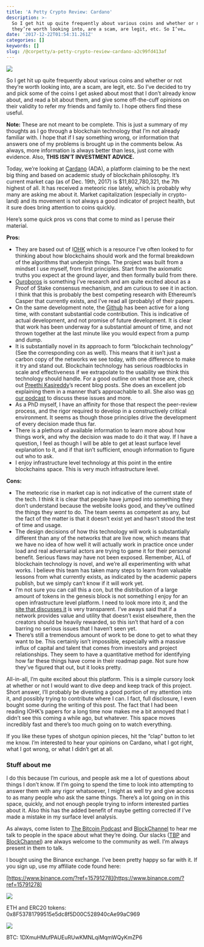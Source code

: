 ```yaml
---
title: 'A Petty Crypto Review: Cardano'
description: >-
  So I get hit up quite frequently about various coins and whether or not
  they’re worth looking into, are a scam, are legit, etc. So I’ve…
date: '2017-12-22T01:54:31.261Z'
categories: []
keywords: []
slug: /@corpetty/a-petty-crypto-review-cardano-a2c99fd413af
---
```


![](/home/petty/Downloads/medium-export/posts/md_1632507099173/img/1__2Doksnnu0cH54tgWI1xqTA.png)

So I get hit up quite frequently about various coins and whether or not they’re worth looking into, are a scam, are legit, etc. So I’ve decided to try and pick some of the coins I get asked about most that I don’t already know about, and read a bit about them, and give some off-the-cuff opinions on their validity to refer my friends and family to. I hope others find these useful.

**Note:** These are not meant to be complete. This is just a summary of my thoughts as I go through a blockchain technology that I’m not already familiar with. I hope that if I say something wrong, or information that answers one of my problems is brought up in the comments below. As always, more information is always better than less, just come with evidence. Also, **THIS ISN’T INVESTMENT ADVICE.**

Today, we’re looking at [Cardano](https://www.cardanohub.org/en/home/) (ADA), a platform claiming to be the next big thing and based on academic study of blockchain philosophy. It’s current market cap (as of Dec. 19th, 2017) is $11,802,780,321, the 7th highest of all. It has received a meteoric rise lately, which is probably why many are asking me about it. Market capitalization (especially in crypto-land) and its movement is not always a good indicator of project health, but it sure does bring attention to coins quickly.

Here’s some quick pros vs cons that come to mind as I peruse their material.

**Pros:**

*   They are based out of I[OHK](https://iohk.io/) which is a resource I’ve often looked to for thinking about how blockchains should work and the formal breakdown of the algorithms that underpin things. The project was built from a mindset I use myself, from first principles. Start from the axiomatic truths you expect at the ground layer, and then formally build from there.
*   [Ouroboros](https://iohk.io/research/papers/#XJ6MHFXX) is something I’ve research and am quite excited about as a Proof of Stake consensus mechanism, and am curious to see it in action. I think that this is probably the best competing research with Ethereum’s Casper that currently exists, and I’ve read all (probably) of their papers.
*   On the same development note, the [Github](https://github.com/input-output-hk/cardano-sl) has been active for a long time, with constant substantial code contribution. This is indicative of actual development, and not promise of future development. It is clear that work has been underway for a substantial amount of time, and not thrown together at the last minute like you would expect from a pump and dump.
*   It is substantially novel in its approach to form “blockchain technology” (See the corresponding con as well). This means that it isn’t just a carbon copy of the networks we see today, with one difference to make it try and stand out. Blockchain technology has serious roadblocks in scale and effectiveness if we extrapolate to the usability we think this technology should handle. For a good outline on what those are, check out [Preethi Kasireddy](https://medium.com/u/d446dafbe292)’s recent blog posts. She does an excellent job explaining them in a manner that’s approachable to all. She also was [on our podcast](https://thebitcoinpodcast.com/episode-172/) to discuss these issues and more.
*   As a PhD myself, I have an affinity for those that respect the peer-review process, and the rigor required to develop in a constructively critical environment. It seems as though those principles drive the development of every decision made thus far.
*   There is a plethora of available information to learn more about how things work, and why the decision was made to do it that way. If I have a question, I feel as though I will be able to get at least surface level explanation to it, and if that isn’t sufficient, enough information to figure out who to ask.
*   I enjoy infrastructure level technology at this point in the entire blockchains space. This is very much infrastructure level.

**Cons:**

*   The meteoric rise in market cap is not indicative of the current state of the tech. I think it is clear that people have jumped into something they don’t understand because the website looks good, and they’ve outlined the things they _want_ to do. The team seems as competent as any, but the fact of the matter is that it doesn’t exist yet and hasn’t stood the test of time and usage.
*   The design decisions of how this technology will work is substantially different than any of the networks that are live now, which means that we have no idea of how well it will actually work in practice once under load and real adversarial actors are trying to game it for their personal benefit. Serious flaws may have not been exposed. Remember, ALL of blockchain technology is novel, and we’re all experimenting with what works. I believe this team has taken many steps to learn from valuable lessons from what currently exists, as indicated by the academic papers publish, but we simply can’t know if it will work yet.
*   I’m not sure you can call this a con, but the distribution of a large amount of tokens in the genesis block is not something I enjoy for an open infrastructure level platform. I need to look more into it, and the [site that discusses it](https://www.cardanohub.org/en/genesis-block-distribution/) is very transparent. I’ve aways said that if a network provides value and utility that doesn’t exist elsewhere, then the creators should be heavily rewarded, so this isn’t that hard of a con barring no serious issues that I haven’t seen yet.
*   There’s still a tremendous amount of work to be done to get to what they want to be. This certainly isn’t impossible, especially with a massive influx of capital and talent that comes from investors and project relationships. They seem to have a quantitative method for identifying how far these things have come in their roadmap page. Not sure how they’ve figured that out, but it looks pretty.

All-in-all, I’m quite excited about this platform. This is a simple cursory look at whether or not I would want to dive deep and keep track of this project. Short answer, I’ll probably be divesting a good portion of my attention into it, and possibly trying to contribute where I can. I fact, full disclosure, I even bought some during the writing of this post. The fact that I had been reading IOHK’s papers for a long time now makes me a bit annoyed that I didn’t see this coming a while ago, but whatever. This space moves incredibly fast and there’s too much going on to watch everything.

If you like these types of shotgun opinion pieces, hit the “clap” button to let me know. I’m interested to hear your opinions on Cardano, what I got right, what I got wrong, or what I didn’t get at all.

### Stuff about me

I do this because I’m curious, and people ask me a lot of questions about things I don’t know. If I’m going to spend the time to look into attempting to answer them with any rigor whatsoever, I might as well try and give access to as many people who ask the same things. There’s a lot going on in this space, quickly, and not enough people trying to inform interested parties about it. Also this has the added benefit of maybe getting corrected if I’ve made a mistake in my surface level analysis.

As always, come listen to [The Bitcoin Podcast](http://www.thebitcoinpodcast.com) and [BlockChannel](https://medium.com/u/211d5b924366) to hear me talk to people in the space about what they’re doing. Our slacks ([TBP](https://thebitcoinpodcast.signup.team/) and [BlockChannel](https://blockchannel.signup.team/)) are always welcome to the community as well. I’m always present in them to talk.

I bought using the Binance exchange. I’ve been pretty happy so far with it. If you sign up, use my affiliate code found here:

[https://www.binance.com/?ref=15791278](https://www.binance.com/?ref=15791278)

![](/home/petty/Downloads/medium-export/posts/md_1632507099173/img/1__7Yj8YalSMYmZJ5ALAzk__kg.png)

ETH and ERC20 tokens: 0x8F53781799515e5dc8f5D00C528940cAe99aC969

![](/home/petty/Downloads/medium-export/posts/md_1632507099173/img/1__GaRyRFam9FLWhNikP8GDHw.png)

BTC: 1DXmuHMufPAUEuRUwKMNLqiMqmWQyKmZP6